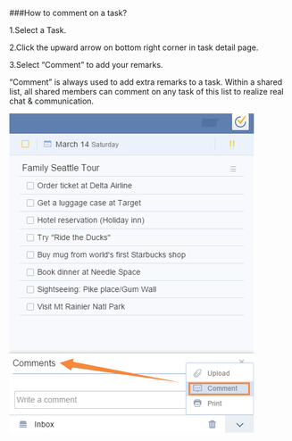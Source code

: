 ###How to comment on a task?

1.Select a Task.

2.Click the upward arrow on bottom right corner in task detail page.

3.Select “Comment” to add your remarks.

“Comment” is always used to add extra remarks to a task. Within a shared list, all shared members can comment on any task of this list to realize real chat & communication.

![](../images/comment.png)

